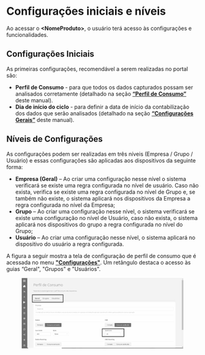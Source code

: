 # Configurações iniciais e níveis

Ao acessar o **\<NomeProduto>**, o usuário terá acesso às configurações e funcionalidades.

## **Configurações Iniciais**

As primeiras configurações, recomendável a serem realizadas no portal são:

* **Perfil de Consumo** - para que todos os dados capturados possam ser analisados corretamente (detalhado na seção [**“Perfil de Consumo”**](broken-reference) deste manual).
* **Dia de início do ciclo** - para definir a data de início da contabilização dos dados que serão analisados (detalhado na seção [**“Configurações Gerais”**](broken-reference) deste manual).

## **Níveis de Configurações**

As configurações podem ser realizadas em três níveis (Empresa / Grupo / Usuário) e essas configurações são aplicadas aos dispositivos da seguinte forma:

* **Empresa (Geral)** – Ao criar uma configuração nesse nível o sistema verificará se existe uma regra configurada no nível de usuário. Caso não exista, verifica se existe uma regra configurada no nível de Grupo e, se também não existe, o sistema aplicará nos dispositivos da Empresa a regra configurada no nível da Empresa;
* **Grupo** – Ao criar uma configuração nesse nível, o sistema verificará se existe uma configuração no nível de Usuário, caso não exista, o sistema aplicará nos dispositivos do grupo a regra configurada no nível do Grupo;
* **Usuário** – Ao criar uma configuração nesse nível, o sistema aplicará no dispositivo do usuário a regra configurada.

A figura a seguir mostra a tela de configuração de perfil de consumo que é acessada no menu [**"Configurações"**](broken-reference). Um retângulo destaca o acesso às guias “Geral", "Grupos" e "Usuários".

<figure><img src="../../.gitbook/assets/image (9) (1).png" alt="" width="563"><figcaption></figcaption></figure>
